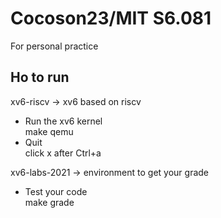 # Cocoson23/MIT S6.081 #
For personal practice  
## Ho to run ##
xv6-riscv -> xv6 based on riscv  

- Run the xv6 kernel  
make qemu
- Quit  
click x after Ctrl+a

xv6-labs-2021 -> environment to get your grade  

- Test your code  
make grade
